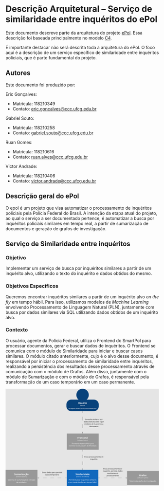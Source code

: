 # Descrição Arquitetural – Serviço de similaridade entre inquéritos do ePol

Este documento descreve parte da arquitetura do projeto [ePol](https://github.com/orgs/epol-ufcg/teams/similaridade/repositories). Essa descrição foi baseada principalmente no modelo [C4](https://c4model.com/).

É importante destacar não será descrita toda a arquitetura do ePol. O foco aqui é a descrição de um serviço específico de similaridade entre inquéritos policiais, que é parte fundamental do projeto.

## Autores

Este documento foi produzido por: 

Eric Gonçalves:
- Matrícula: 118210349
- Contato: eric.goncalves@ccc.ufcg.edu.br

Gabriel Souto:
- Matrícula: 118210258
- Contato: gabriel.souto@ccc.ufcg.edu.br

Ruan Gomes:
- Matrícula: 118210616
- Contato: ruan.alves@ccc.ufcg.edu.br

Victor Andrade:
- Matrícula: 118210406
- Contato: victor.andrade@ccc.ufcg.edu.br

## Descrição geral do ePol

O epol é um projeto que visa automatizar o processamento de inquéritos policiais pela Polícia Federal do Brasil. A intenção da etapa atual do projeto, ao qual o serviço a ser documentado pertence, é automatizar a busca por inquéritos policiais similares em tempo real, a partir de sumarização de documentos e geração de grafos de investigação.

## Serviço de Similaridade entre inquéritos

### Objetivo

Implementar um serviço de busca por inquéritos similares a partir de um inquérito alvo, utilizando o texto do inquérito e dados obtidos do mesmo.

### Objetivos Específicos

Queremos encontrar inquéritos similares a partir de um inquérito alvo *on the fly* em tempo hábil. Para isso, utilizamos modelos de *Machine Learning* envolvendo Processamento de Linguagem Natural (PLN), juntamente com busca por dados similares via SQL utilizando dados obtidos de um inquérito alvo.

### Contexto

O usuário, agente da Polícia Federal, utiliza o Frontend do SmartPol para processar documentos, gerar e buscar dados de inquéritos. O Frontend se comunica com o módulo de Similaridade para iniciar e buscar casos similares. O módulo citado anteriormente, cujo é o alvo desse documento, é responsável por iniciar o processamento de similaridade entre inquéritos, realizando a persistência dos resultados desse processamento através de comunicação com o módulo de Grafos. Além disso, juntamente com o módulo de Sumarização e com o módulo de Grafos, é responsável pela transformação de um caso temporário em um caso permanente.

![Diagrama de contexto do ePol](./epol/context-diagram-epol.png)

